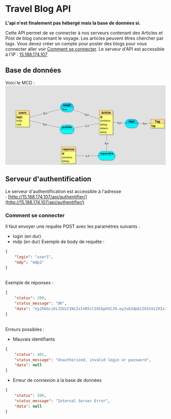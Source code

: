 # Travel Blog API

**L'api n'est finalement pas hébergé mais la base de données si.**

Cette API permet de se connecter à nos serveurs contenant des Articles et Post de blog concernant le voyage. Les articles peuvent êtres chercher par tags. Vous devez créer un compte pour poster des blogs pour vous connecter aller voir [Comment se connecter](/travel_blog#serveur-dauthentification).
Le serveur d'API est accessible à l'IP : [15.188.174.107](http://15.188.174.107)
<br>
## Base de données

Voici le MCD : ![mcd_php.jpg](.media/img_0.jpeg)

## Serveur d'authentification

Le serveur d'authentification est accessible à l'adresse : [http://15.188.174.107/api/authentifier/](http://15.188.174.107/api/authentifier/)
<br>
### Comment se connecter

Il faut envoyer une requête POST avec les paramètres suivants :

* login (en dur)
* mdp (en dur)
Exemple de body de requête :

``` json
{
    "login": "user1",
    "mdp": "mdp1"
}
```
<br>
Exemple de réponses :

``` json
{
    "status": 200,
    "status_message": "OK",
    "data": "eyJhbGciOiJIUzI1NiIsInR5cCI6IkpXVCJ9.eyJsb2dpbiI6InVzZXIxIiwicHJpdmlsZWdlcyI6MCwiZXhwIjoxNjc5NTAwNDY3fQ.8SsQVBxTZMRspokXWagnpDqp9Qh_IxBs9XXczTGEy0c"
}
```
<br>
Erreurs possibles :

* Mauvais identifiants

``` json
{
    "status": 401,
    "status_message": "Unauthorized, invalid login or password",
    "data": null
}
```

* Erreur de connexion à la base de données

``` json
{
    "status": 500,
    "status_message": "Internal Server Error",
    "data": null
}
```
